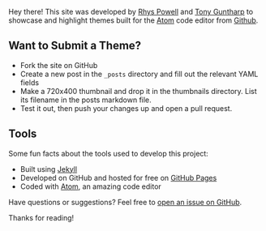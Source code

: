 Hey there! This site was developed by [Rhys Powell](http://rpowell.me) and [Tony Guntharp](http://fusion94.org) to showcase and highlight themes built for the [Atom](http://atom.io) code editor from [Github](https://github.com).

## Want to Submit a Theme?

* Fork the site on GitHub
* Create a new post in the `_posts` directory and fill out the relevant YAML fields
* Make a 720x400 thumbnail and drop it in the thumbnails directory. List its filename in the posts markdown file.
* Test it out, then push your changes up and open a pull request.

## Tools

Some fun facts about the tools used to develop this project:

* Built using [Jekyll](http://jekyllrb.com)
* Developed on GitHub and hosted for free on [GitHub Pages](https://pages.github.com)
* Coded with [Atom](http://atom.io), an amazing code editor

Have questions or suggestions? Feel free to [open an issue on GitHub](https://github.com/atom-themes/atom-themes.github.io/issues/new).

Thanks for reading!
